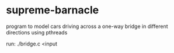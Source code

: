 # supreme-barnacle

program to model cars driving across a one-way bridge in different directions using pthreads

run: ./bridge.c <input 
